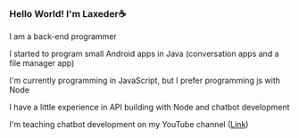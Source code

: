 ### Hello World! I'm Laxeder☕

I am a back-end programmer

I started to program small Android apps in Java (conversation apps and a file manager app) 

I'm currently programming in JavaScript, but I prefer programming js with Node

I have a little experience in API building with Node and chatbot development

I'm teaching chatbot development on my YouTube channel ([Link](https://duckduckgo.com/)) 

